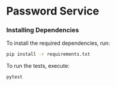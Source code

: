 # Password Service #

### Installing Dependencies

To install the required dependencies, run:

```bash
pip install -r requirements.txt
```

To run the tests, execute:

```bash
pytest
```
